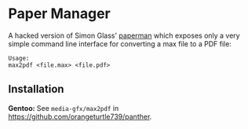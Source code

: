 Paper Manager
=============

A hacked version of Simon Glass' [paperman](https://github.com/sglass68/paperman)
which exposes only a very simple command line interface for converting a max
file to a PDF file:
```
Usage:
max2pdf <file.max> <file.pdf>
```

## Installation

**Gentoo:** See `media-gfx/max2pdf` in https://github.com/orangeturtle739/panther.

